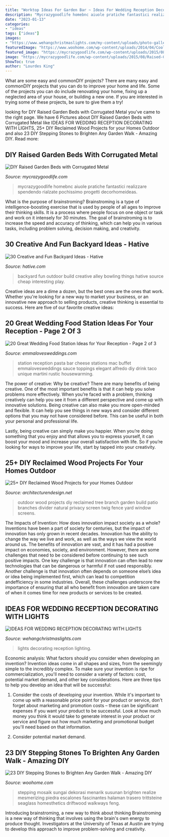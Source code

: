 ```yaml
---
title: "Worktop Ideas For Garden Bar ~ Ideas For Wedding Reception Decorating With Lights"
description: "Mycrazygoodlife homebnc aiuole pratiche fantastici realizzare spendendo rialzate pochissimo progetti decorhomeideas"
date: "2023-01-13"
categories:
- "ideas"
tags: ["ideas"]
images:
- "https://www.wehangchristmaslights.com/my-content/uploads/photo-gallery/f0118ae9a4c96706a7f24bdc38fdc990.jpg"
featuredImage: "https://www.woohome.com/wp-content/uploads/2014/04/Cool-DIY-Stepping-Stone-11.jpg"
featured_image: "https://mycrazygoodlife.com/wp-content/uploads/2015/08/Raised-Garden-Beds-DIY.jpg"
image: "https://mycrazygoodlife.com/wp-content/uploads/2015/08/Raised-Garden-Beds-DIY.jpg"
ShowToc: true
author: "Lourdes King"
---
```



What are some easy and commonDIY projects?
There are many easy and commonDIY projects that you can do to improve your home and life. Some of the projects you can do include renovating your home, fixing up a neglected area of your house, or building a new one. If you are interested in trying some of these projects, be sure to give them a try!

	

		
looking for DIY Raised Garden Beds with Corrugated Metal you've came to the right page. We have 6 Pictures about DIY Raised Garden Beds with Corrugated Metal like IDEAS FOR WEDDING RECEPTION DECORATING WITH LIGHTS, 25+ DIY Reclaimed Wood Projects for your Homes Outdoor and also 23 DIY Stepping Stones to Brighten Any Garden Walk - Amazing DIY. Read more:
		
    
## DIY Raised Garden Beds With Corrugated Metal

<img loading=lazy src="https://mycrazygoodlife.com/wp-content/uploads/2015/08/Raised-Garden-Beds-DIY.jpg" onerror="this.onerror=null;this.src='https://tse2.mm.bing.net/th?id=OIP.hyozHuc-IOa9gDUsU5tvzgHaLG&amp;pid=15.1';" alt="DIY Raised Garden Beds with Corrugated Metal">

_Source: mycrazygoodlife.com_

>mycrazygoodlife homebnc aiuole pratiche fantastici realizzare spendendo rialzate pochissimo progetti decorhomeideas. 

	

What is the purpose of brainstroming?
Brainstroming is a type of intelligence-boosting exercise that is used by people of all ages to improve their thinking skills. It is a process where people focus on one object or task and work on it intensely for 30 minutes. The goal of brainstroming is to increase the speed and accuracy of thinking, which can help you in various tasks, including problem solving, decision making, and creativity.

    
## 30 Creative And Fun Backyard Ideas - Hative

<img loading=lazy src="https://hative.com/wp-content/uploads/2015/03/backyard-ideas/2-build-an-outdoor-bowling-alley.jpg" onerror="this.onerror=null;this.src='https://tse3.mm.bing.net/th?id=OIP.kR8Jks7YbIb4M5tyKYHcYQHaJS&amp;pid=15.1';" alt="30 Creative and Fun Backyard Ideas - Hative">

_Source: hative.com_

>backyard fun outdoor build creative alley bowling things hative source cheap interesting play. 

	

Creative ideas are a dime a dozen, but the best ones are the ones that work. Whether you're looking for a new way to market your business, or an innovative new approach to selling products, creative thinking is essential to success. Here are five of our favorite creative ideas:

    
## 20 Great Wedding Food Station Ideas For Your Reception - Page 2 Of 3

<img loading=lazy src="http://emmalovesweddings.com/wp-content/uploads/2017/08/pasta-and-cheese-wedding-food-station-ideas.jpg" onerror="this.onerror=null;this.src='https://tse3.mm.bing.net/th?id=OIP.84_DDyi7dx7htv0HeD9LqgHaLH&amp;pid=15.1';" alt="20 Great Wedding Food Station Ideas for Your Reception - Page 2 of 3">

_Source: emmalovesweddings.com_

>station reception pasta bar cheese stations mac buffet emmalovesweddings sauce toppings elegant alfredo diy drink taco unique martini rustic housewarming. 

	

The power of creative: Why be creative?
There are many benefits of being creative. One of the most important benefits is that it can help you solve problems more effectively. When you’re faced with a problem, thinking creatively can help you see it from a different perspective and come up with innovative solutions.
Being creative can also make you more open-minded and flexible. It can help you see things in new ways and consider different options that you may not have considered before. This can be useful in both your personal and professional life.

Lastly, being creative can simply make you happier. When you’re doing something that you enjoy and that allows you to express yourself, it can boost your mood and increase your overall satisfaction with life. So if you’re looking for ways to improve your life, start by tapped into your creativity.

    
## 25+ DIY Reclaimed Wood Projects For Your Homes Outdoor

<img loading=lazy src="http://cdn.architecturendesign.net/wp-content/uploads/2015/05/AD-Outdoor-Reclaimed-Wood-Projects-12.jpg" onerror="this.onerror=null;this.src='https://tse3.mm.bing.net/th?id=OIP.dbpz8gnKtrarfrABtj8kwAHaMw&amp;pid=15.1';" alt="25+ DIY Reclaimed Wood Projects for your Homes Outdoor">

_Source: architecturendesign.net_

>outdoor wood projects diy reclaimed tree branch garden build patio branches divider natural privacy screen twig fence yard window screens. 

	

The Impacts of Invention: How does innovation impact society as a whole?
Inventions have been a part of society for centuries, but the impact of innovation has only grown in recent decades. Innovation has the ability to change the way we live and work, as well as the ways we view the world around us. The benefits of innovation are vast, and it has had a positive impact on economies, society, and environment. However, there are some challenges that need to be considered before continuing to see such positive impacts. One key challenge is that innovation can often lead to new technologies that can be dangerous or harmful if not used responsibly. Another challenge is that innovation often depends on someone else’s idea or idea being implemented first, which can lead to competition andefficiency in some industries. Overall, these challenges underscore the importance of ensuring that all who benefit from innovation are taken care of when it comes time for new products or services to be created.

    
## IDEAS FOR WEDDING RECEPTION DECORATING WITH LIGHTS

<img loading=lazy src="https://www.wehangchristmaslights.com/my-content/uploads/photo-gallery/f0118ae9a4c96706a7f24bdc38fdc990.jpg" onerror="this.onerror=null;this.src='https://tse3.mm.bing.net/th?id=OIP.-nEnL6qHd5cWZVubYwg09AHaJQ&amp;pid=15.1';" alt="IDEAS FOR WEDDING RECEPTION DECORATING WITH LIGHTS">

_Source: wehangchristmaslights.com_

>lights decorating reception lighting. 

	

Economic analysis: What factors should you consider when developing an invention?
Invention ideas come in all shapes and sizes, from the seemingly simple to the incredibly complex. To make sure your invention is ripe for commercialization, you'll need to consider a variety of factors: cost, potential market demand, and other key considerations. Here are three tips to help you develop an idea that will be successful: 
1. Consider the costs of developing your invention. While it's important to come up with a reasonable price point for your product or service, don't forget about marketing and promotion costs – these can be significant expenses if you want your product to be successful. Look at how much money you think it would take to generate interest in your product or service and figure out how much marketing and promotional budget you'll need based on that information.

2. Consider potential market demand.

    
## 23 DIY Stepping Stones To Brighten Any Garden Walk - Amazing DIY

<img loading=lazy src="https://www.woohome.com/wp-content/uploads/2014/04/Cool-DIY-Stepping-Stone-11.jpg" onerror="this.onerror=null;this.src='https://tse2.mm.bing.net/th?id=OIP.lGS3hZRskGHR-Td4tzzSDwHaHa&amp;pid=15.1';" alt="23 DIY Stepping Stones to Brighten Any Garden Walk - Amazing DIY">

_Source: woohome.com_

>stepping mosaik sungai dekorasi menarik susunan brighten realize mesmerizing piedra escalones fascinantes halaman trasero trittsteine seaglass homesthetics driftwood walkways feng. 

	

Introducing brainstroming, a new way to think about thinking
Brainstroming is a new way of thinking that involves using the brain's own energy to produce thought. Investigators at the University of Texas at Austin are trying to develop this approach to improve problem-solving and creativity.

